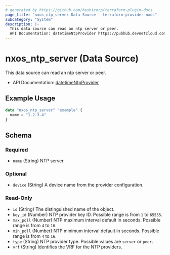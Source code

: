 ```yaml
---
# generated by https://github.com/hashicorp/terraform-plugin-docs
page_title: "nxos_ntp_server Data Source - terraform-provider-nxos"
subcategory: "System"
description: |-
  This data source can read an ntp server or peer.
  API Documentation: datetimeNtpProvider https://pubhub.devnetcloud.com/media/dme-docs-10-2-2/docs/System/datetime:NtpProvider/
---
```


# nxos_ntp_server (Data Source)

This data source can read an ntp server or peer.

- API Documentation: [datetimeNtpProvider](https://pubhub.devnetcloud.com/media/dme-docs-10-2-2/docs/System/datetime:NtpProvider/)

## Example Usage

```terraform
data "nxos_ntp_server" "example" {
  name = "1.2.3.4"
}
```

<!-- schema generated by tfplugindocs -->
## Schema

### Required

- `name` (String) NTP server.

### Optional

- `device` (String) A device name from the provider configuration.

### Read-Only

- `id` (String) The distinguished name of the object.
- `key_id` (Number) NTP provider key ID. Possible range is from `1` to `65535`.
- `max_poll` (Number) NTP maximum interval default in seconds. Possible range is from `4` to `16`.
- `min_poll` (Number) NTP minimum interval default in seconds. Possible range is from `4` to `16`.
- `type` (String) NTP provider type. Possible values are `server` or `peer`.
- `vrf` (String) Identifies the VRF for the NTP providers.
